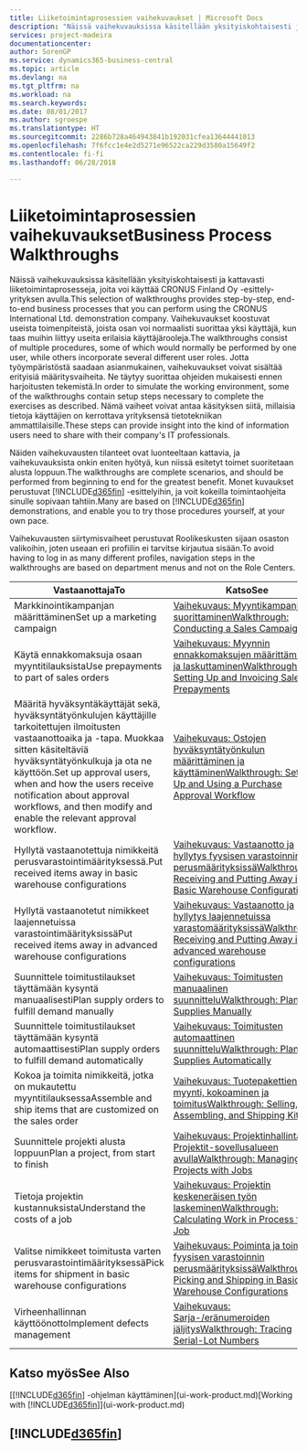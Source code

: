 ```yaml
---
title: Liiketoimintaprosessien vaihekuvaukset | Microsoft Docs
description: "Näissä vaihekuvauksissa käsitellään yksityiskohtaisesti ja kattavasti liiketoimintaprosesseja, joita voi käyttää CRONUS Finland Oy -esittely-yrityksen avulla. Vaihekuvaukset koostuvat useista toimenpiteistä, joista osan voi normaalisti suorittaa yksi käyttäjä, kun taas muihin liittyy useita erilaisia käyttäjärooleja. Jotta työympäristöstä saadaan asianmukainen, vaihekuvaukset voivat sisältää erityisiä määritysvaiheita. Ne täytyy suorittaa ohjeiden mukaisesti ennen harjoitusten tekemistä. Nämä vaiheet voivat antaa käsityksen siitä, millaisia tietoja käyttäjien on kerrottava yrityksensä tietotekniikan ammattilaisille."
services: project-madeira
documentationcenter: 
author: SorenGP
ms.service: dynamics365-business-central
ms.topic: article
ms.devlang: na
ms.tgt_pltfrm: na
ms.workload: na
ms.search.keywords: 
ms.date: 08/01/2017
ms.author: sgroespe
ms.translationtype: HT
ms.sourcegitcommit: 2286b728a464943841b192031cfea13644441013
ms.openlocfilehash: 7f6fcc1e4e2d5271e96522ca229d3580a15649f2
ms.contentlocale: fi-fi
ms.lasthandoff: 06/28/2018

---
```

# <a name="business-process-walkthroughs"></a><span data-ttu-id="eef81-106">Liiketoimintaprosessien vaihekuvaukset</span><span class="sxs-lookup"><span data-stu-id="eef81-106">Business Process Walkthroughs</span></span>
<span data-ttu-id="eef81-107">Näissä vaihekuvauksissa käsitellään yksityiskohtaisesti ja kattavasti liiketoimintaprosesseja, joita voi käyttää CRONUS Finland Oy -esittely-yrityksen avulla.</span><span class="sxs-lookup"><span data-stu-id="eef81-107">This selection of walkthroughs provides step-by-step, end-to-end business processes that you can perform using the CRONUS International Ltd. demonstration company.</span></span> <span data-ttu-id="eef81-108">Vaihekuvaukset koostuvat useista toimenpiteistä, joista osan voi normaalisti suorittaa yksi käyttäjä, kun taas muihin liittyy useita erilaisia käyttäjärooleja.</span><span class="sxs-lookup"><span data-stu-id="eef81-108">The walkthroughs consist of multiple procedures, some of which would normally be performed by one user, while others incorporate several different user roles.</span></span> <span data-ttu-id="eef81-109">Jotta työympäristöstä saadaan asianmukainen, vaihekuvaukset voivat sisältää erityisiä määritysvaiheita. Ne täytyy suorittaa ohjeiden mukaisesti ennen harjoitusten tekemistä.</span><span class="sxs-lookup"><span data-stu-id="eef81-109">In order to simulate the working environment, some of the walkthroughs contain setup steps necessary to complete the exercises as described.</span></span> <span data-ttu-id="eef81-110">Nämä vaiheet voivat antaa käsityksen siitä, millaisia tietoja käyttäjien on kerrottava yrityksensä tietotekniikan ammattilaisille.</span><span class="sxs-lookup"><span data-stu-id="eef81-110">These steps can provide insight into the kind of information users need to share with their company's IT professionals.</span></span>  

 <span data-ttu-id="eef81-111">Näiden vaihekuvausten tilanteet ovat luonteeltaan kattavia, ja vaihekuvauksista onkin eniten hyötyä, kun niissä esitetyt toimet suoritetaan alusta loppuun.</span><span class="sxs-lookup"><span data-stu-id="eef81-111">The walkthroughs are complete scenarios, and should be performed from beginning to end for the greatest benefit.</span></span> <span data-ttu-id="eef81-112">Monet kuvaukset perustuvat [!INCLUDE[d365fin](includes/d365fin_md.md)] -esittelyihin, ja voit kokeilla toimintaohjeita sinulle sopivaan tahtiin.</span><span class="sxs-lookup"><span data-stu-id="eef81-112">Many are based on [!INCLUDE[d365fin](includes/d365fin_md.md)] demonstrations, and enable you to try those procedures yourself, at your own pace.</span></span>  

 <span data-ttu-id="eef81-113">Vaihekuvausten siirtymisvaiheet perustuvat Roolikeskusten sijaan osaston valikoihin, joten useaan eri profiilin ei tarvitse kirjautua sisään.</span><span class="sxs-lookup"><span data-stu-id="eef81-113">To avoid having to log in as many different profiles, navigation steps in the walkthroughs are based on department menus and not on the Role Centers.</span></span>  

|<span data-ttu-id="eef81-114">Vastaanottaja</span><span class="sxs-lookup"><span data-stu-id="eef81-114">To</span></span>|<span data-ttu-id="eef81-115">Katso</span><span class="sxs-lookup"><span data-stu-id="eef81-115">See</span></span>|  
|--------|---------|  
|<span data-ttu-id="eef81-116">Markkinointikampanjan määrittäminen</span><span class="sxs-lookup"><span data-stu-id="eef81-116">Set up a marketing campaign</span></span>|[<span data-ttu-id="eef81-117">Vaihekuvaus: Myyntikampanjan suorittaminen</span><span class="sxs-lookup"><span data-stu-id="eef81-117">Walkthrough: Conducting a Sales Campaign</span></span>](walkthrough-conducting-a-sales-campaign.md)|  
|<span data-ttu-id="eef81-118">Käytä ennakkomaksuja osaan myyntitilauksista</span><span class="sxs-lookup"><span data-stu-id="eef81-118">Use prepayments to part of sales orders</span></span>|[<span data-ttu-id="eef81-119">Vaihekuvaus: Myynnin ennakkomaksujen määrittäminen ja laskuttaminen</span><span class="sxs-lookup"><span data-stu-id="eef81-119">Walkthrough: Setting Up and Invoicing Sales Prepayments</span></span>](walkthrough-setting-up-and-invoicing-sales-prepayments.md)|  
|<span data-ttu-id="eef81-120">Määritä hyväksyntäkäyttäjät sekä, hyväksyntätyönkulujen käyttäjille tarkoitettujen ilmoitusten vastaanottoaika ja -tapa. Muokkaa sitten käsiteltäviä hyväksyntätyönkulkuja ja ota ne käyttöön.</span><span class="sxs-lookup"><span data-stu-id="eef81-120">Set up approval users, when and how the users receive notification about approval workflows, and then modify and enable the relevant approval workflow.</span></span>|[<span data-ttu-id="eef81-121">Vaihekuvaus: Ostojen hyväksyntätyönkulun määrittäminen ja käyttäminen</span><span class="sxs-lookup"><span data-stu-id="eef81-121">Walkthrough: Setting Up and Using a Purchase Approval Workflow</span></span>](walkthrough-setting-up-and-using-a-purchase-approval-workflow.md)|  
|<span data-ttu-id="eef81-122">Hyllytä vastaanotettuja nimikkeitä perusvarastointimäärityksessä.</span><span class="sxs-lookup"><span data-stu-id="eef81-122">Put received items away in basic warehouse configurations</span></span>|[<span data-ttu-id="eef81-123">Vaihekuvaus: Vastaanotto ja hyllytys fyysisen varastoinnin perusmäärityksissä</span><span class="sxs-lookup"><span data-stu-id="eef81-123">Walkthrough: Receiving and Putting Away in Basic Warehouse Configurations</span></span>](walkthrough-receiving-and-putting-away-in-basic-warehousing.md)|  
|<span data-ttu-id="eef81-124">Hyllytä vastaanotetut nimikkeet laajennetuissa varastointimäärityksissä</span><span class="sxs-lookup"><span data-stu-id="eef81-124">Put received items away in advanced warehouse configurations</span></span>|[<span data-ttu-id="eef81-125">Vaihekuvaus: Vastaanotto ja hyllytys laajennetuissa varastomäärityksissä</span><span class="sxs-lookup"><span data-stu-id="eef81-125">Walkthrough: Receiving and Putting Away in advanced warehouse configurations</span></span>](walkthrough-receiving-and-putting-away-in-advanced-warehousing.md)|  
|<span data-ttu-id="eef81-126">Suunnittele toimitustilaukset täyttämään kysyntä manuaalisesti</span><span class="sxs-lookup"><span data-stu-id="eef81-126">Plan supply orders to fulfill demand manually</span></span>|[<span data-ttu-id="eef81-127">Vaihekuvaus: Toimitusten manuaalinen suunnittelu</span><span class="sxs-lookup"><span data-stu-id="eef81-127">Walkthrough: Planning Supplies Manually</span></span>](walkthrough-planning-supplies-manually.md)|  
|<span data-ttu-id="eef81-128">Suunnittele toimitustilaukset täyttämään kysyntä automaattisesti</span><span class="sxs-lookup"><span data-stu-id="eef81-128">Plan supply orders to fulfill demand automatically</span></span>|[<span data-ttu-id="eef81-129">Vaihekuvaus: Toimitusten automaattinen suunnittelu</span><span class="sxs-lookup"><span data-stu-id="eef81-129">Walkthrough: Planning Supplies Automatically</span></span>](walkthrough-planning-supplies-automatically.md)|  
|<span data-ttu-id="eef81-130">Kokoa ja toimita nimikkeitä, jotka on mukautettu myyntitilauksessa</span><span class="sxs-lookup"><span data-stu-id="eef81-130">Assemble and ship items that are customized on the sales order</span></span>|[<span data-ttu-id="eef81-131">Vaihekuvaus: Tuotepakettien myynti, kokoaminen ja toimitus</span><span class="sxs-lookup"><span data-stu-id="eef81-131">Walkthrough: Selling, Assembling, and Shipping Kits</span></span>](walkthrough-selling-assembling-and-shipping-kits.md)|  
|<span data-ttu-id="eef81-132">Suunnittele projekti alusta loppuun</span><span class="sxs-lookup"><span data-stu-id="eef81-132">Plan a project, from start to finish</span></span>|[<span data-ttu-id="eef81-133">Vaihekuvaus: Projektinhallinta Projektit-sovellusalueen avulla</span><span class="sxs-lookup"><span data-stu-id="eef81-133">Walkthrough: Managing Projects with Jobs</span></span>](walkthrough-managing-projects-with-jobs.md)|  
|<span data-ttu-id="eef81-134">Tietoja projektin kustannuksista</span><span class="sxs-lookup"><span data-stu-id="eef81-134">Understand the costs of a job</span></span>|[<span data-ttu-id="eef81-135">Vaihekuvaus: Projektin keskeneräisen työn laskeminen</span><span class="sxs-lookup"><span data-stu-id="eef81-135">Walkthrough: Calculating Work in Process for a Job</span></span>](walkthrough-calculating-work-in-process-for-a-job.md)|  
|<span data-ttu-id="eef81-136">Valitse nimikkeet toimitusta varten perusvarastointimäärityksessä</span><span class="sxs-lookup"><span data-stu-id="eef81-136">Pick items for shipment in basic warehouse configurations</span></span>|[<span data-ttu-id="eef81-137">Vaihekuvaus: Poiminta ja toimitus fyysisen varastoinnin perusmäärityksissä</span><span class="sxs-lookup"><span data-stu-id="eef81-137">Walkthrough: Picking and Shipping in Basic Warehouse Configurations</span></span>](walkthrough-picking-and-shipping-in-basic-warehousing.md)|  
|<span data-ttu-id="eef81-138">Virheenhallinnan käyttöönotto</span><span class="sxs-lookup"><span data-stu-id="eef81-138">Implement defects management</span></span>|[<span data-ttu-id="eef81-139">Vaihekuvaus: Sarja-/eränumeroiden jäljitys</span><span class="sxs-lookup"><span data-stu-id="eef81-139">Walkthrough: Tracing Serial-Lot Numbers</span></span>](walkthrough-tracing-serial-lot-numbers.md)|  

## <a name="see-also"></a><span data-ttu-id="eef81-140">Katso myös</span><span class="sxs-lookup"><span data-stu-id="eef81-140">See Also</span></span>
<span data-ttu-id="eef81-141">[[!INCLUDE[d365fin](includes/d365fin_md.md)] -ohjelman käyttäminen](ui-work-product.md)</span><span class="sxs-lookup"><span data-stu-id="eef81-141">[Working with [!INCLUDE[d365fin](includes/d365fin_md.md)]](ui-work-product.md)</span></span>  

## [!INCLUDE[d365fin](includes/free_trial_md.md)]  
 

